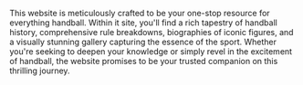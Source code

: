 This website is meticulously crafted to be your one-stop resource for everything handball. Within it site, you'll find a rich tapestry of handball history, comprehensive rule breakdowns, biographies of iconic figures, and a visually stunning gallery capturing the essence of the sport. Whether you're seeking to deepen your knowledge or simply revel in the excitement of handball, the website promises to be your trusted companion on this thrilling journey.
